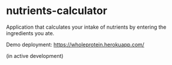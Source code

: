 # nutrients-calculator

Application that calculates your intake of nutrients by entering the ingredients you ate.

Demo deployment:
https://wholeprotein.herokuapp.com/

(in active development)

